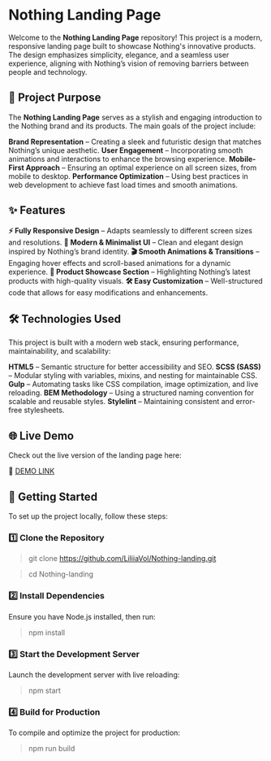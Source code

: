# Nothing Landing Page

Welcome to the **Nothing Landing Page** repository! This project is a modern, responsive landing page built to showcase Nothing's innovative products. The design emphasizes simplicity, elegance, and a seamless user experience, aligning with Nothing’s vision of removing barriers between people and technology.

## 🚀 Project Purpose
The **Nothing Landing Page** serves as a stylish and engaging introduction to the Nothing brand and its products. The main goals of the project include:

**Brand Representation** – Creating a sleek and futuristic design that matches Nothing’s unique aesthetic.
**User Engagement** – Incorporating smooth animations and interactions to enhance the browsing experience.
**Mobile-First Approach** – Ensuring an optimal experience on all screen sizes, from mobile to desktop.
**Performance Optimization** – Using best practices in web development to achieve fast load times and smooth animations.

## ✨ Features
**⚡ Fully Responsive Design** – Adapts seamlessly to different screen sizes and resolutions.
**🎨 Modern & Minimalist UI** – Clean and elegant design inspired by Nothing’s brand identity.
**🎬 Smooth Animations & Transitions** – Engaging hover effects and scroll-based animations for a dynamic experience.
**🛒 Product Showcase Section** – Highlighting Nothing’s latest products with high-quality visuals.
**🛠️ Easy Customization** – Well-structured code that allows for easy modifications and enhancements.

## 🛠️ Technologies Used
This project is built with a modern web stack, ensuring performance, maintainability, and scalability:

**HTML5** – Semantic structure for better accessibility and SEO.
**SCSS (SASS)** – Modular styling with variables, mixins, and nesting for maintainable CSS.
**Gulp** – Automating tasks like CSS compilation, image optimization, and live reloading.
**BEM Methodology** – Using a structured naming convention for scalable and reusable styles.
**Stylelint** – Maintaining consistent and error-free stylesheets.

## 🌐 Live Demo
Check out the live version of the landing page here:

🔗 [DEMO LINK](https://LiliiaVol.github.io/Nothing-landing/)

## 🚀 Getting Started
To set up the project locally, follow these steps:

### 1️⃣ Clone the Repository
>git clone https://github.com/LiliiaVol/Nothing-landing.git

>cd Nothing-landing
### 2️⃣ Install Dependencies
Ensure you have Node.js installed, then run:
>npm install
### 3️⃣ Start the Development Server
Launch the development server with live reloading:
>npm start
### 4️⃣ Build for Production
To compile and optimize the project for production:
>npm run build
